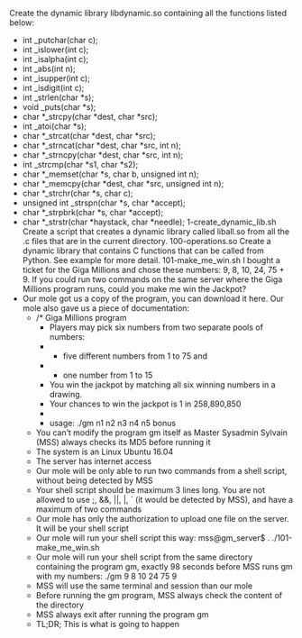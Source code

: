 Create the dynamic library libdynamic.so containing all the functions listed below:
* int _putchar(char c);
* int _islower(int c);
* int _isalpha(int c);
* int _abs(int n);
* int _isupper(int c);
* int _isdigit(int c);
* int _strlen(char *s);
* void _puts(char *s);
* char *_strcpy(char *dest, char *src);
* int _atoi(char *s);
* char *_strcat(char *dest, char *src);
* char *_strncat(char *dest, char *src, int n);
* char *_strncpy(char *dest, char *src, int n);
* int _strcmp(char *s1, char *s2);
* char *_memset(char *s, char b, unsigned int n);
* char *_memcpy(char *dest, char *src, unsigned int n);
* char *_strchr(char *s, char c);
* unsigned int _strspn(char *s, char *accept);
* char *_strpbrk(char *s, char *accept);
* char *_strstr(char *haystack, char *needle);
1-create_dynamic_lib.sh
Create a script that creates a dynamic library called liball.so from all the .c files that are in the current directory.
100-operations.so
Create a dynamic library that contains C functions that can be called from Python. See example for more detail.
101-make_me_win.sh
I bought a ticket for the Giga Millions and chose these numbers: 9, 8, 10, 24, 75 + 9. If you could run two commands on the same server where the Giga Millions program runs, could you make me win the Jackpot?
* Our mole got us a copy of the program, you can download it here. Our mole also gave us a piece of documentation:
    * /* Giga Millions program
        * Players may pick six numbers from two separate pools of numbers:
        * - five different numbers from 1 to 75 and
        * - one number from 1 to 15
        * You win the jackpot by matching all six winning numbers in a drawing.
        * Your chances to win the jackpot is 1 in 258,890,850
        *
        * usage: ./gm n1 n2 n3 n4 n5 bonus
    * You can’t modify the program gm itself as Master Sysadmin Sylvain (MSS) always checks its MD5 before running it
    * The system is an Linux Ubuntu 16.04
    * The server has internet access
    * Our mole will be only able to run two commands from a shell script, without being detected by MSS
    * Your shell script should be maximum 3 lines long. You are not allowed to use ;, &&, ||, |, ` (it would be detected by MSS), and have a maximum of two commands
    * Our mole has only the authorization to upload one file on the server. It will be your shell script
    * Our mole will run your shell script this way: mss@gm_server$ . ./101-make_me_win.sh
    * Our mole will run your shell script from the same directory containing the program gm, exactly 98 seconds before MSS runs gm with my numbers: ./gm 9 8 10 24 75 9
    * MSS will use the same terminal and session than our mole
    * Before running the gm program, MSS always check the content of the directory
    * MSS always exit after running the program gm
    * TL;DR; This is what is going to happen
